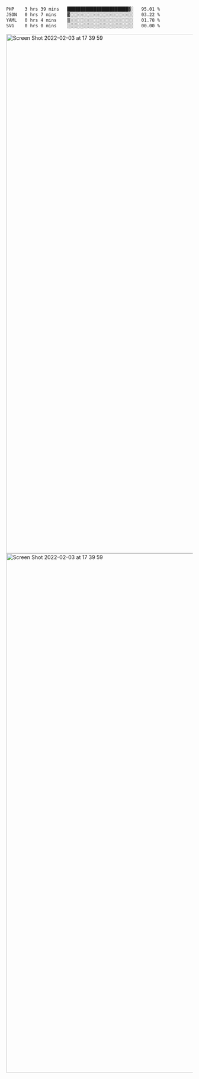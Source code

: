 <!--START_SECTION:waka-->

```txt
PHP    3 hrs 39 mins   ███████████████████████▓░   95.01 %
JSON   0 hrs 7 mins    ▓░░░░░░░░░░░░░░░░░░░░░░░░   03.22 %
YAML   0 hrs 4 mins    ▒░░░░░░░░░░░░░░░░░░░░░░░░   01.78 %
SVG    0 hrs 0 mins    ░░░░░░░░░░░░░░░░░░░░░░░░░   00.00 %
```

<!--END_SECTION:waka-->

<img width="1400" alt="Screen Shot 2022-02-03 at 17 39 59" src="https://user-images.githubusercontent.com/45716542/152387304-f2b60485-53a6-4f4b-a818-5cefb1b0c0ae.png">
<img width="1400" alt="Screen Shot 2022-02-03 at 17 39 59" src="https://user-images.githubusercontent.com/45716542/152387273-ea5cdf21-2a45-44da-8bef-00c1763b1d42.png">
